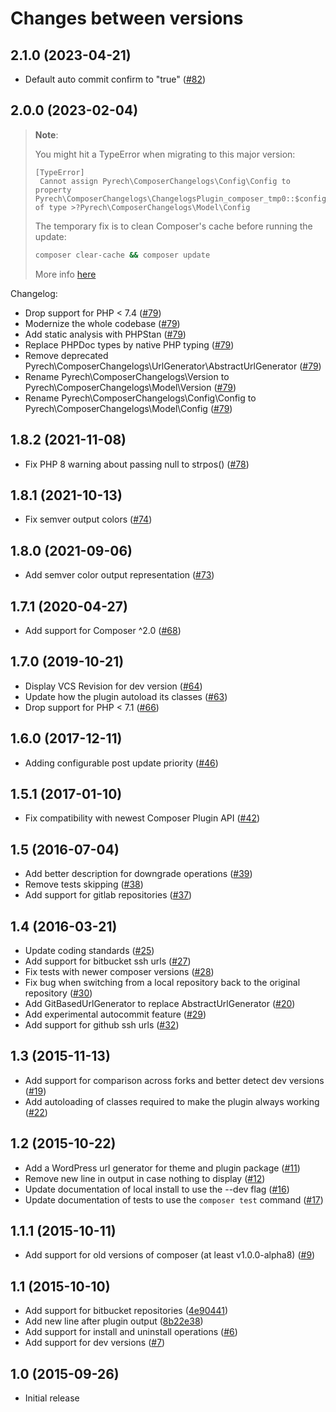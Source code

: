 # Changes between versions

## 2.1.0 (2023-04-21)

* Default auto commit confirm to "true" ([#82](https://github.com/pyrech/composer-changelogs/pull/82))

## 2.0.0 (2023-02-04)

> **Note**:
>
>You might hit a TypeError when migrating to this major version:
>
>```
>[TypeError]                                                                                                                                            
>  Cannot assign Pyrech\ComposerChangelogs\Config\Config to property Pyrech\ComposerChangelogs\ChangelogsPlugin_composer_tmp0::$config of type >?Pyrech\ComposerChangelogs\Model\Config    
>```
>
>The temporary fix is to clean Composer's cache before running the update:
>
>```bash
>composer clear-cache && composer update
>```
> More info [here](https://github.com/pyrech/composer-changelogs/issues/81)

Changelog:
* Drop support for PHP < 7.4 ([#79](https://github.com/pyrech/composer-changelogs/pull/79))
* Modernize the whole codebase ([#79](https://github.com/pyrech/composer-changelogs/pull/79))
* Add static analysis with PHPStan ([#79](https://github.com/pyrech/composer-changelogs/pull/79))
* Replace PHPDoc types by native PHP typing ([#79](https://github.com/pyrech/composer-changelogs/pull/79))
* Remove deprecated Pyrech\ComposerChangelogs\UrlGenerator\AbstractUrlGenerator ([#79](https://github.com/pyrech/composer-changelogs/pull/79))
* Rename Pyrech\ComposerChangelogs\Version to Pyrech\ComposerChangelogs\Model\Version ([#79](https://github.com/pyrech/composer-changelogs/pull/79))
* Rename Pyrech\ComposerChangelogs\Config\Config to Pyrech\ComposerChangelogs\Model\Config ([#79](https://github.com/pyrech/composer-changelogs/pull/79))

## 1.8.2 (2021-11-08)

* Fix PHP 8 warning about passing null to strpos() ([#78](https://github.com/pyrech/composer-changelogs/pull/78))

## 1.8.1 (2021-10-13)

* Fix semver output colors ([#74](https://github.com/pyrech/composer-changelogs/pull/74))

## 1.8.0 (2021-09-06)

* Add semver color output representation ([#73](https://github.com/pyrech/composer-changelogs/pull/73))

## 1.7.1 (2020-04-27)

* Add support for Composer ^2.0 ([#68](https://github.com/pyrech/composer-changelogs/pull/68))

## 1.7.0 (2019-10-21)

* Display VCS Revision for dev version ([#64](https://github.com/pyrech/composer-changelogs/pull/64))
* Update how the plugin autoload its classes ([#63](https://github.com/pyrech/composer-changelogs/pull/63))
* Drop support for PHP < 7.1 ([#66](https://github.com/pyrech/composer-changelogs/pull/66))

## 1.6.0 (2017-12-11)

* Adding configurable post update priority ([#46](https://github.com/pyrech/composer-changelogs/pull/46))

## 1.5.1 (2017-01-10)

* Fix compatibility with newest Composer Plugin API ([#42](https://github.com/pyrech/composer-changelogs/pull/42))

## 1.5 (2016-07-04)

* Add better description for downgrade operations ([#39](https://github.com/pyrech/composer-changelogs/pull/39))
* Remove tests skipping ([#38](https://github.com/pyrech/composer-changelogs/pull/38))
* Add support for gitlab repositories ([#37](https://github.com/pyrech/composer-changelogs/pull/37))

## 1.4 (2016-03-21)

* Update coding standards ([#25](https://github.com/pyrech/composer-changelogs/pull/25))
* Add support for bitbucket ssh urls ([#27](https://github.com/pyrech/composer-changelogs/pull/27))
* Fix tests with newer composer versions ([#28](https://github.com/pyrech/composer-changelogs/pull/28))
* Fix bug when switching from a local repository back to the original repository ([#30](https://github.com/pyrech/composer-changelogs/pull/30))
* Add GitBasedUrlGenerator to replace AbstractUrlGenerator ([#20](https://github.com/pyrech/composer-changelogs/pull/20))
* Add experimental autocommit feature ([#29](https://github.com/pyrech/composer-changelogs/pull/29))
* Add support for github ssh urls ([#32](https://github.com/pyrech/composer-changelogs/pull/32))

## 1.3 (2015-11-13)

* Add support for comparison across forks and better detect dev versions ([#19](https://github.com/pyrech/composer-changelogs/pull/19))
* Add autoloading of classes required to make the plugin always working ([#22](https://github.com/pyrech/composer-changelogs/pull/22))

## 1.2 (2015-10-22)

* Add a WordPress url generator for theme and plugin package ([#11](https://github.com/pyrech/composer-changelogs/pull/11))
* Remove new line in output in case nothing to display ([#12](https://github.com/pyrech/composer-changelogs/pull/12))
* Update documentation of local install to use the --dev flag ([#16](https://github.com/pyrech/composer-changelogs/pull/16))
* Update documentation of tests to use the `composer test` command ([#17](https://github.com/pyrech/composer-changelogs/pull/17))

## 1.1.1 (2015-10-11)

* Add support for old versions of composer (at least v1.0.0-alpha8) ([#9](https://github.com/pyrech/composer-changelogs/pull/9))

## 1.1 (2015-10-10)

* Add support for bitbucket repositories ([4e90441](https://github.com/pyrech/composer-changelogs/commit/4e9044113dc24654378f6f7676aefaebebcc1163))
* Add new line after plugin output ([8b22e38](https://github.com/pyrech/composer-changelogs/commit/8b22e38eeffc0ed4ced6e7270fcb4087fea97301))
* Add support for install and uninstall operations ([#6](https://github.com/pyrech/composer-changelogs/pull/6))
* Add support for dev versions ([#7](https://github.com/pyrech/composer-changelogs/pull/7))

## 1.0 (2015-09-26)

* Initial release
